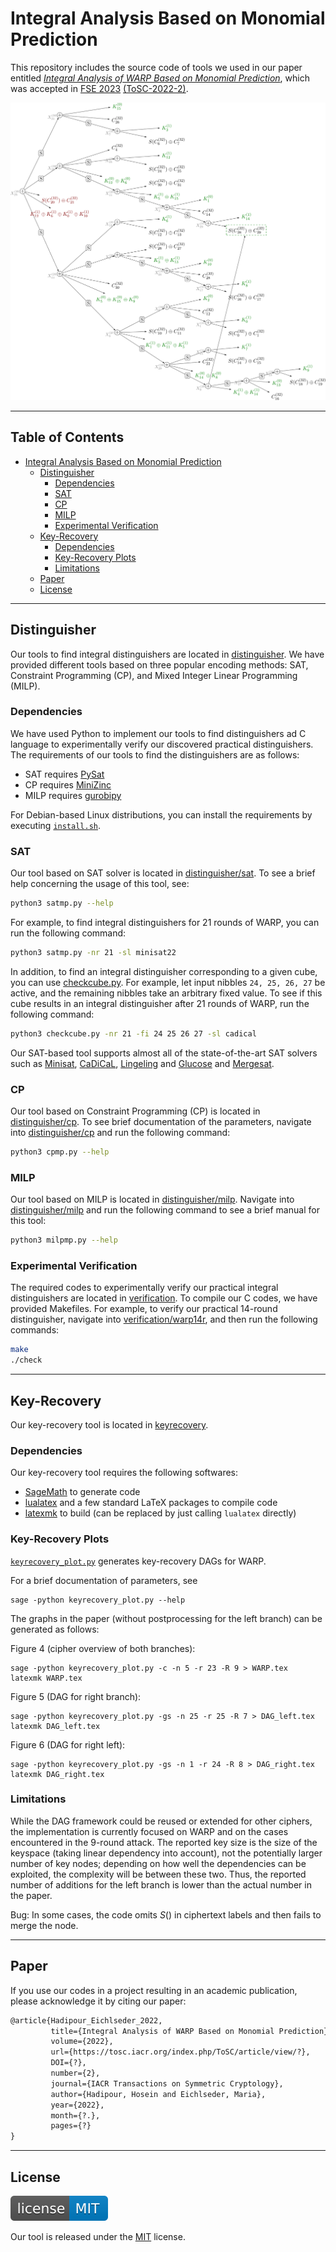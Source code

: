 # Integral Analysis Based on Monomial Prediction

This repository includes the source code of tools we used in our paper entitled [*Integral Analysis of WARP Based on Monomial Prediction*](), which was accepted in [FSE 2023](https://fse.iacr.org/2023/) [(ToSC-2022-2)](https://tosc.iacr.org/index.php/ToSC/issue/archive).

![logo](./miscellaneous/logo.svg)

---

## Table of Contents
- [Integral Analysis Based on Monomial Prediction](#integral-analysis-based-on-monomial-prediction)  
  - [Distinguisher](#distinguisher)
    - [Dependencies](#dependencies)
    - [SAT](#sat)
    - [CP](#cp)
    - [MILP](#milp)
    - [Experimental Verification](#experimental-verification)
  - [Key-Recovery](#key-recovery)
    - [Dependencies](#dependencies-1)
    - [Key-Recovery Plots](#key-recovery-plots)
    - [Limitations](#limitations)
  - [Paper](#paper)
  - [License](#license)

---

## Distinguisher

Our tools to find integral distinguishers are located in [distinguisher](distinguisher). We have provided different tools based on three popular encoding methods: SAT, Constraint Programming (CP), and Mixed Integer Linear Programming (MILP).

### Dependencies

We have used Python to implement our tools to find distinguishers ad C language to experimentally verify our discovered practical distinguishers. The requirements of our tools to find the distinguishers are as follows:

- SAT requires [PySat](https://github.com/pysathq/pysat)
- CP requires [MiniZinc](https://www.minizinc.org/)
- MILP requires [gurobipy](https://pypi.org/project/gurobipy/)

For Debian-based Linux distributions, you can install the requirements by executing [`install.sh`](install.sh).

### SAT

Our tool based on SAT solver is located in [distinguisher/sat](distinguisher/sat). To see a brief help concerning the usage of this tool, see:

```sh
python3 satmp.py --help
```

For example, to find integral distinguishers for 21 rounds of WARP, you can run the following command:

```sh
python3 satmp.py -nr 21 -sl minisat22
```

In addition, to find an integral distinguisher corresponding to a given cube, you can use [checkcube.py](distinguisher/sat/checkcube.py). For example, let input nibbles `24, 25, 26, 27` be active, and the remaining nibbles take an arbitrary fixed value. To see if this cube results in an integral distinguisher after 21 rounds of WARP, run the following command:

```sh
python3 checkcube.py -nr 21 -fi 24 25 26 27 -sl cadical
```

Our SAT-based tool supports almost all of the state-of-the-art SAT solvers such as [Minisat](https://github.com/niklasso/minisat), [CaDiCaL](https://github.com/arminbiere/cadical), [Lingeling](http://fmv.jku.at/lingeling/) and [Glucose](https://www.labri.fr/perso/lsimon/glucose/) and [Mergesat](https://github.com/conp-solutions/mergesat).

### CP

Our tool based on Constraint Programming (CP) is located in [distinguisher/cp](distinguisher/cp). To see brief documentation of the parameters, navigate into [distinguisher/cp](distinguisher/cp) and run the following command:

```sh
python3 cpmp.py --help
```

### MILP

Our tool based on MILP is located in [distinguisher/milp](distinguisher/milp). Navigate into [distinguisher/milp](distinguisher/milp) and run the following command to see a brief manual for this tool:

```sh
python3 milpmp.py --help
```

### Experimental Verification

The required codes to experimentally verify our practical integral distinguishers are located in [verification](verification). To compile our C codes, we have provided Makefiles. For example, to verify our practical 14-round distinguisher, navigate into [verification/warp14r](verification/warp14r), and then run the following commands:

```sh
make
./check
```

---

## Key-Recovery

Our key-recovery tool is located in [keyrecovery](keyrecovery).

### Dependencies

Our key-recovery tool requires the following softwares:

  - [SageMath](https://www.sagemath.org/) to generate code
  - [lualatex](https://www.luatex.org/) and a few standard LaTeX packages to compile code
  - [latexmk](https://www.latex-project.org/) to build (can be replaced by just calling `lualatex` directly)

### Key-Recovery Plots

 [`keyrecovery_plot.py`](keyrecovery/keyrecovery_plot.py) generates key-recovery DAGs for WARP.

For a brief documentation of parameters, see 

```
sage -python keyrecovery_plot.py --help
```

The graphs in the paper (without postprocessing for the left branch) can be generated as follows:

Figure 4 (cipher overview of both branches):

```
sage -python keyrecovery_plot.py -c -n 5 -r 23 -R 9 > WARP.tex
latexmk WARP.tex
```

Figure 5 (DAG for right branch):

```
sage -python keyrecovery_plot.py -gs -n 25 -r 25 -R 7 > DAG_left.tex
latexmk DAG_left.tex
```

Figure 6 (DAG for right left):

```
sage -python keyrecovery_plot.py -gs -n 1 -r 24 -R 8 > DAG_right.tex
latexmk DAG_right.tex
```

### Limitations

While the DAG framework could be reused or extended for other ciphers, the implementation is currently focused on WARP and on the cases encountered in the 9-round attack.
The reported key size is the size of the keyspace (taking linear dependency into account), not the potentially larger number of key nodes; depending on how well the dependencies can be exploited, the complexity will be between these two.
Thus, the reported number of additions for the left branch is lower than the actual number in the paper.

Bug: In some cases, the code omits $S()$ in ciphertext labels and then fails to merge the node.

---

## Paper

If you use our codes in a project resulting in an academic publication, please acknowledge it by citing our paper:

```txt
@article{Hadipour_Eichlseder_2022,
         title={Integral Analysis of WARP Based on Monomial Prediction}, 
         volume={2022}, 
         url={https://tosc.iacr.org/index.php/ToSC/article/view/?}, 
         DOI={?}, 
         number={2}, 
         journal={IACR Transactions on Symmetric Cryptology}, 
         author={Hadipour, Hosein and Eichlseder, Maria}, 
         year={2022}, 
         month={?.}, 
         pages={?}
}
```

---

## License
[![license](./miscellaneous/license-MIT-informational.svg)](https://en.wikipedia.org/wiki/MIT_License)

Our tool is released under the [MIT](./LICENSE.txt) license.
